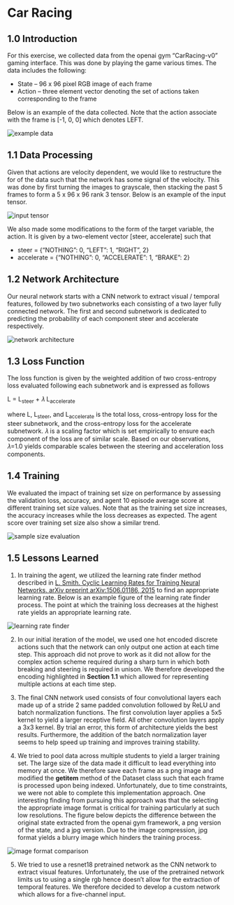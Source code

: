 # Car Racing
## 1.0 Introduction
For this exercise, we collected data from the openai gym “CarRacing-v0” gaming interface. This was done by playing the game various times. The data includes the following:
* State – 96 x 96 pixel RGB image of each frame
* Action – three element vector denoting the set of actions taken corresponding to the frame 

Below is an example of the data collected. Note that the action associate with the frame is [-1, 0, 0] which denotes LEFT.

![example data](https://github.com/erasromani/car-racing/blob/main/images/example_data.png)

## 1.1 Data Processing

Given that actions are velocity dependent, we would like to restructure the for of the data such that the network has some signal of the velocity. This was done by first turning the images to grayscale, then stacking the past 5 frames to form a 5 x 96 x 96 rank 3 tensor. Below is an example of the input tensor. 

![input tensor](https://github.com/erasromani/car-racing/blob/main/images/input_tensor.png)

We also made some modifications to the form of the target variable, the action. It is given by a two-element vector [steer, accelerate] such that
* steer = {“NOTHING”: 0, “LEFT”: 1, “RIGHT”, 2}
* accelerate = {“NOTHING”: 0, “ACCELERATE”: 1, “BRAKE”: 2}

## 1.2 Network Architecture

Our neural network starts with a CNN network to extract visual / temporal features, followed by two subnetworks each consisting of a two layer fully connected network. The first and second subnetwork is dedicated to predicting the probability of each component steer and accelerate respectively.

![network architecture](https://github.com/erasromani/car-racing/blob/main/images/network_architecture.png)

## 1.3 Loss Function

The loss function is given by the weighted addition of two cross-entropy loss evaluated following each subnetwork and is expressed as follows

L = L<sub>steer</sub> + 𝜆 L<sub>accelerate</sub>

where L, L<sub>steer</sub>, and L<sub>accelerate</sub> is the total loss, cross-entropy loss for the steer subnetwork, and the cross-entropy loss for the accelerate subnetwork. 𝜆 is a scaling factor which is set empirically to ensure each component of the loss are of similar scale. Based on our observations, 𝜆=1.0 yields comparable scales between the steering and acceleration loss components.

## 1.4 Training 

We evaluated the impact of training set size on performance by assessing the validation loss, accuracy, and agent 10 episode average score at different training set size values. Note that as the training set size increases, the accuracy increases while the loss decreases as expected. The agent score over training set size also show a similar trend.  

![sample size evaluation](https://github.com/erasromani/car-racing/blob/main/images/sample_size_evaluation.PNG)

## 1.5 Lessons Learned

1. In training the agent, we utilized the learning rate finder method described in [L. Smith. Cyclic Learning Rates for Training Neural Networks. arXiv preprint arXiv:1506.01186, 2015](https://arxiv.org/pdf/1506.01186.pdf) to find an appropriate learning rate. Below is an example figure of the learning rate finder process. The point at which the training loss decreases at the highest rate yields an appropriate learning rate.

![learning rate finder](https://github.com/erasromani/car-racing/blob/main/images/learning_rate_finder.png)

2. In our initial iteration of the model, we used one hot encoded discrete actions such that the network can only output one action at each time step. This approach did not prove to work as it did not allow for the complex action scheme required during a sharp turn in which both breaking and steering is required in unison. We therefore developed the encoding highlighted in **Section 1.1** which allowed for representing multiple actions at each time step.

3. The final CNN network used consists of four convolutional layers each made up of a stride 2 same padded convolution followed by ReLU and batch normalization functions. The first convolution layer applies a 5x5 kernel to yield a larger receptive field. All other convolution layers apply a 3x3 kernel. By trial an error, this form of architecture yields the best results. Furthermore, the addition of the batch normalization layer seems to help speed up training and improves training stability. 

4. We tried to pool data across multiple students to yield a larger training set. The large size of the data made it difficult to lead everything into memory at once. We therefore save each frame as a png image and modified the __getitem__ method of the Dataset class such that each frame is processed upon being indexed. Unfortunately, due to time constraints, we were not able to complete this implementation approach. One interesting finding from pursuing this approach was that the selecting the appropriate image format is critical for training particularly at such low resolutions. The figure below depicts the difference between the original state extracted from the openai gym framework, a png version of the state, and a jpg version. Due to the image compression, jpg format yields a blurry image which hinders the training process.

![image format comparison](https://github.com/erasromani/car-racing/blob/main/images/compare_format.png)

5. We tried to use a resnet18 pretrained network as the CNN network to extract visual features. Unfortunately, the use of the pretrained network limits us to using a single rgb hence doesn’t allow for the extraction of temporal features. We therefore decided to develop a custom network which allows for a five-channel input.

